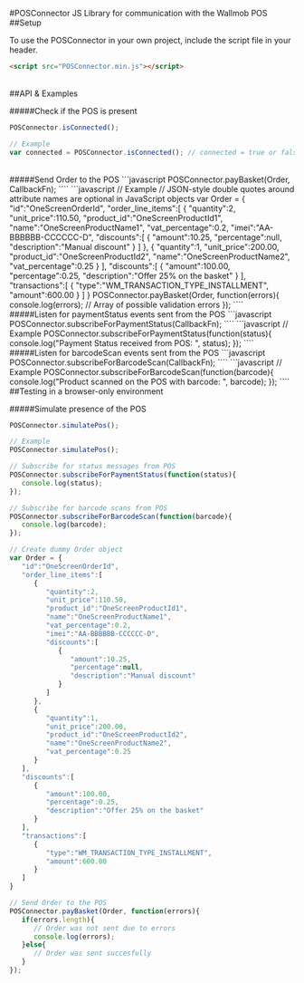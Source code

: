 #POSConnector
JS Library for communication with the Wallmob POS
<br>
##Setup

To use the POSConnector in your own project, include the script file in your header.
```html
<script src="POSConnector.min.js"></script>
```
<br>
##API & Examples

#####Check if the POS is present
```javascript
POSConnector.isConnected();
````
```javascript
// Example
var connected = POSConnector.isConnected(); // connected = true or false
````
<br>
#####Send Order to the POS
```javascript
POSConnector.payBasket(Order, CallbackFn);
````
```javascript
// Example
// JSON-style double quotes around attribute names are optional in JavaScript objects
var Order = {
   "id":"OneScreenOrderId",
   "order_line_items":[
      {
         "quantity":2,
         "unit_price":110.50,
         "product_id":"OneScreenProductId1",
         "name":"OneScreenProductName1",
         "vat_percentage":0.2,
         "imei":"AA-BBBBBB-CCCCCC-D",
         "discounts":[
            {
               "amount":10.25,
               "percentage":null,
               "description":"Manual discount"
            }
         ]
      },
      {
         "quantity":1,
         "unit_price":200.00,
         "product_id":"OneScreenProductId2",
         "name":"OneScreenProductName2",
         "vat_percentage":0.25
      }
   ],
   "discounts":[
      {
         "amount":100.00,
         "percentage":0.25,
         "description":"Offer 25% on the basket"
      }
   ],
   "transactions":[
      {
         "type":"WM_TRANSACTION_TYPE_INSTALLMENT",
         "amount":600.00
      }
   ]
}
POSConnector.payBasket(Order, function(errors){
  console.log(errors); // Array of possible validation errors
});
````
<br>
#####Listen for paymentStatus events sent from the POS
```javascript
POSConnector.subscribeForPaymentStatus(CallbackFn);
````
```javascript
// Example
POSConnector.subscribeForPaymentStatus(function(status){
  console.log("Payment Status received from POS: ", status);
});
````
<br>
#####Listen for barcodeScan events sent from the POS
```javascript
POSConnector.subscribeForBarcodeScan(CallbackFn);
````
```javascript
// Example
POSConnector.subscribeForBarcodeScan(function(barcode){
  console.log("Product scanned on the POS with barcode: ", barcode);
});
````
<br>
##Testing in a browser-only environment

#####Simulate presence of the POS
```javascript
POSConnector.simulatePos();
````
```javascript
// Example
POSConnector.simulatePos();

// Subscribe for status messages from POS
POSConnector.subscribeForPaymentStatus(function(status){
   console.log(status);
});

// Subscribe for barcode scans from POS
POSConnector.subscribeForBarcodeScan(function(barcode){
   console.log(barcode);
});

// Create dummy Order object
var Order = {
   "id":"OneScreenOrderId",
   "order_line_items":[
      {
         "quantity":2,
         "unit_price":110.50,
         "product_id":"OneScreenProductId1",
         "name":"OneScreenProductName1",
         "vat_percentage":0.2,
         "imei":"AA-BBBBBB-CCCCCC-D",
         "discounts":[
            {
               "amount":10.25,
               "percentage":null,
               "description":"Manual discount"
            }
         ]
      },
      {
         "quantity":1,
         "unit_price":200.00,
         "product_id":"OneScreenProductId2",
         "name":"OneScreenProductName2",
         "vat_percentage":0.25
      }
   ],
   "discounts":[
      {
         "amount":100.00,
         "percentage":0.25,
         "description":"Offer 25% on the basket"
      }
   ],
   "transactions":[
      {
         "type":"WM_TRANSACTION_TYPE_INSTALLMENT",
         "amount":600.00
      }
   ]
}

// Send Order to the POS
POSConnector.payBasket(Order, function(errors){
   if(errors.length){
      // Order was not sent due to errors
      console.log(errors);
   }else{
      // Order was sent succesfully
   }
});
````
<br>